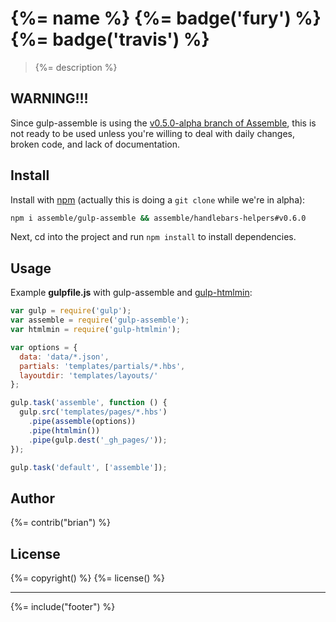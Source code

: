 # {%= name %} {%= badge('fury') %} {%= badge('travis') %}

> {%= description %}

## WARNING!!!

Since gulp-assemble is using the [v0.5.0-alpha branch of Assemble](https://github.com/assemble/assemble/tree/v0.5.0), this is not ready to be used unless you're willing to deal with daily changes, broken code, and lack of documentation.

## Install

Install with [npm](npmjs.org) (actually this is doing a `git clone` while we're in alpha):

```bash
npm i assemble/gulp-assemble && assemble/handlebars-helpers#v0.6.0
```

Next, cd into the project and run `npm install` to install dependencies.



## Usage

Example **gulpfile.js** with gulp-assemble and [gulp-htmlmin](https://github.com/jonschlinkert/gulp-htmlmin):

```javascript
var gulp = require('gulp');
var assemble = require('gulp-assemble');
var htmlmin = require('gulp-htmlmin');

var options = {
  data: 'data/*.json',
  partials: 'templates/partials/*.hbs',
  layoutdir: 'templates/layouts/'
};

gulp.task('assemble', function () {
  gulp.src('templates/pages/*.hbs')
    .pipe(assemble(options))
    .pipe(htmlmin())
    .pipe(gulp.dest('_gh_pages/'));
});

gulp.task('default', ['assemble']);
```

## Author
{%= contrib("brian") %}

## License
{%= copyright() %}
{%= license() %}

***

{%= include("footer") %}